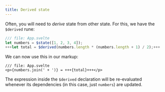 ```yaml
---
title: Derived state
---
```


Often, you will need to _derive_ state from other state. For this, we have the `$derived` rune:

```js
/// file: App.svelte
let numbers = $state([1, 2, 3, 4]);
+++let total = $derived(numbers.length * (numbers.length + 1) / 2);+++
```

We can now use this in our markup:

```svelte
/// file: App.svelte
<p>{numbers.join(' + ')} = +++{total}+++</p>
```

The expression inside the `$derived` declaration will be re-evaluated whenever its dependencies (in this case, just `numbers`) are updated.
